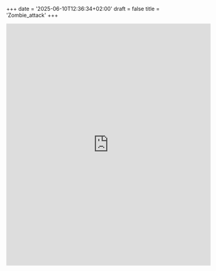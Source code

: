 +++
date = '2025-06-10T12:36:34+02:00'
draft = false
title = 'Zombie_attack'
+++
<iframe frameborder="0" src="https://itch.io/embed-upload/653754?color=333333" allowfullscreen="" width="540" height="640"><a href="https://kanatos.itch.io/zombie-attack">Play zombie attack on itch.io</a></iframe>

